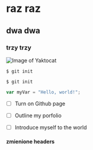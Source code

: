 # raz raz
## dwa dwa
### trzy trzy

![Image of Yaktocat](https://octodex.github.com/images/yaktocat.png)



```
$ git init
```

```
$ git init
```


```javascript
var myVar = "Hello, world!";
```


- [ ] Turn on Github page
- [ ] Outline my porfolio
- [ ] Introduce myself to the world






#### zmienione headers
